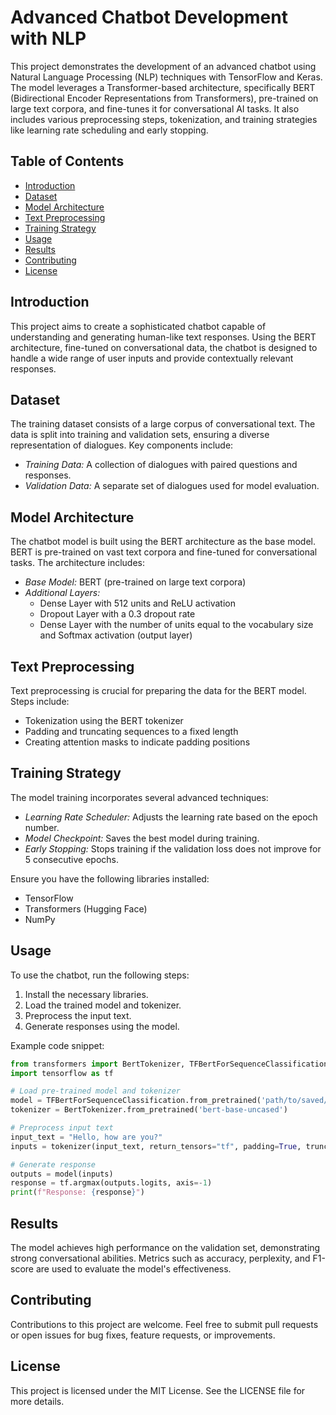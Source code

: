 # Advanced Chatbot Development with NLP

This project demonstrates the development of an advanced chatbot using Natural Language Processing (NLP) techniques with TensorFlow and Keras. The model leverages a Transformer-based architecture, specifically BERT (Bidirectional Encoder Representations from Transformers), pre-trained on large text corpora, and fine-tunes it for conversational AI tasks. It also includes various preprocessing steps, tokenization, and training strategies like learning rate scheduling and early stopping.

## Table of Contents

- [Introduction](#introduction)
- [Dataset](#dataset)
- [Model Architecture](#model-architecture)
- [Text Preprocessing](#text-preprocessing)
- [Training Strategy](#training-strategy)
- [Usage](#usage)
- [Results](#results)
- [Contributing](#contributing)
- [License](#license)

## Introduction

This project aims to create a sophisticated chatbot capable of understanding and generating human-like text responses. Using the BERT architecture, fine-tuned on conversational data, the chatbot is designed to handle a wide range of user inputs and provide contextually relevant responses.

## Dataset

The training dataset consists of a large corpus of conversational text. The data is split into training and validation sets, ensuring a diverse representation of dialogues. Key components include:
- *Training Data:* A collection of dialogues with paired questions and responses.
- *Validation Data:* A separate set of dialogues used for model evaluation.

## Model Architecture

The chatbot model is built using the BERT architecture as the base model. BERT is pre-trained on vast text corpora and fine-tuned for conversational tasks. The architecture includes:
- *Base Model:* BERT (pre-trained on large text corpora)
- *Additional Layers:* 
  - Dense Layer with 512 units and ReLU activation
  - Dropout Layer with a 0.3 dropout rate
  - Dense Layer with the number of units equal to the vocabulary size and Softmax activation (output layer)

## Text Preprocessing

Text preprocessing is crucial for preparing the data for the BERT model. Steps include:
- Tokenization using the BERT tokenizer
- Padding and truncating sequences to a fixed length
- Creating attention masks to indicate padding positions

## Training Strategy

The model training incorporates several advanced techniques:
- *Learning Rate Scheduler:* Adjusts the learning rate based on the epoch number.
- *Model Checkpoint:* Saves the best model during training.
- *Early Stopping:* Stops training if the validation loss does not improve for 5 consecutive epochs.

Ensure you have the following libraries installed:
- TensorFlow
- Transformers (Hugging Face)
- NumPy

## Usage

To use the chatbot, run the following steps:
1. Install the necessary libraries.
2. Load the trained model and tokenizer.
3. Preprocess the input text.
4. Generate responses using the model.

Example code snippet:
```python
from transformers import BertTokenizer, TFBertForSequenceClassification
import tensorflow as tf

# Load pre-trained model and tokenizer
model = TFBertForSequenceClassification.from_pretrained('path/to/saved/model')
tokenizer = BertTokenizer.from_pretrained('bert-base-uncased')

# Preprocess input text
input_text = "Hello, how are you?"
inputs = tokenizer(input_text, return_tensors="tf", padding=True, truncation=True)

# Generate response
outputs = model(inputs)
response = tf.argmax(outputs.logits, axis=-1)
print(f"Response: {response}")
```

## Results

The model achieves high performance on the validation set, demonstrating strong conversational abilities. Metrics such as accuracy, perplexity, and F1-score are used to evaluate the model's effectiveness.

## Contributing

Contributions to this project are welcome. Feel free to submit pull requests or open issues for bug fixes, feature requests, or improvements.

## License

This project is licensed under the MIT License. See the LICENSE file for more details.
